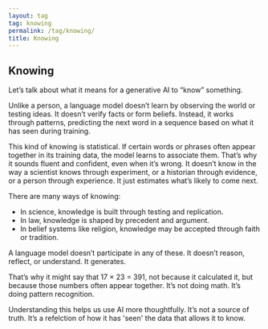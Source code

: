 ```yaml
---
layout: tag
tag: knowing
permalink: /tag/knowing/
title: Knowing
---
```


## Knowing 

Let’s talk about what it means for a generative AI to “know” something.

Unlike a person, a language model doesn’t learn by observing the world or testing ideas. It doesn’t verify facts or form beliefs. Instead, it works through patterns, predicting the next word in a sequence based on what it has seen during training.

This kind of knowing is statistical. If certain words or phrases often appear together in its training data, the model learns to associate them. That’s why it sounds fluent and confident, even when it’s wrong. It doesn’t know in the way a scientist knows through experiment, or a historian through evidence, or a person through experience. It just estimates what’s likely to come next.

There are many ways of knowing:
- In science, knowledge is built through testing and replication.
- In law, knowledge is shaped by precedent and argument.
- In belief systems like religion, knowledge may be accepted through faith or tradition.

A language model doesn’t participate in any of these. It doesn’t reason, reflect, or understand. It generates.

That’s why it might say that 17 × 23 = 391, not because it calculated it, but because those numbers often appear together. It’s not doing math. It’s doing pattern recognition.

Understanding this helps us use AI more thoughtfully. It’s not a source of truth. It’s a refelction of how it has 'seen' the data that allows it to know. 
